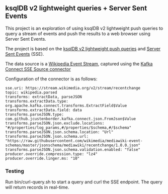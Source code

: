 ## ksqlDB v2 lightweight queries + Server Sent Events

This project is an exploration of using ksqlDB v2 lightweight push queries to query a stream of events and push the results to a web browser using Server Sent Events.

The project is based on the [ksqlDB v2 lightweight push queries](https://www.confluent.io/blog/push-queries-v2-with-ksqldb-scalable-sql-query-subscriptions/) and [Server Sent Events](https://developer.mozilla.org/en-US/docs/Web/API/Server-sent_events/Using_server-sent_events) (SSE).

The data source is a [Wikipedia Event Stream](https://wikitech.wikimedia.org/wiki/Event_Platform/EventStreams), captured using the [Kafka Connect SSE Source connector](https://www.confluent.io/hub/cjmatta/kafka-connect-sse)

Configuration of the connector is as follows:

```
sse.uri: https://stream.wikimedia.org/v2/stream/recentchange
topic: wikipedia.parsed
transforms: extractData, parseJSON
transforms.extractData.type: org.apache.kafka.connect.transforms.ExtractField$Value
transforms.extractData.field: data
transforms.parseJSON.type: com.github.jcustenborder.kafka.connect.json.FromJson$Value
transforms.parseJSON.json.exclude.locations: "#/properties/log_params,#/properties/$schema,#/$schema"
transforms.parseJSON.json.schema.location: "Url"
transforms.parseJSON.json.schema.url: "https://raw.githubusercontent.com/wikimedia/mediawiki-event-schemas/master/jsonschema/mediawiki/recentchange/1.0.0.json"
transforms.parseJSON.json.schema.validation.enabled: "false"
producer.override.compression.type: "lz4"
producer.override.linger.ms: "10"
```

### Testing
Run bin/curl-query.sh to start a query and curl the SSE endpoint.  The query will return records in real-time.